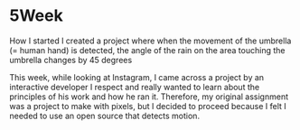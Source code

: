 # 5Week

How I started
I created a project where when the movement of the umbrella (= human hand) is detected, the angle of the rain on the area touching the umbrella changes by 45 degrees

This week, while looking at Instagram, I came across a project by an interactive developer I respect and really wanted to learn about the principles of his work and how he ran it. Therefore, my original assignment was a project to make with pixels, but I decided to proceed because I felt I needed to use an open source that detects motion.
